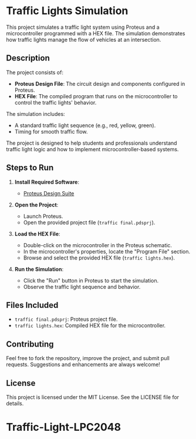 # Traffic Lights Simulation

This project simulates a traffic light system using Proteus and a microcontroller programmed with a HEX file. The simulation demonstrates how traffic lights manage the flow of vehicles at an intersection.

## Description

The project consists of:

- **Proteus Design File**: The circuit design and components configured in Proteus.
- **HEX File**: The compiled program that runs on the microcontroller to control the traffic lights' behavior.

The simulation includes:

- A standard traffic light sequence (e.g., red, yellow, green).
- Timing for smooth traffic flow.

The project is designed to help students and professionals understand traffic light logic and how to implement microcontroller-based systems.

## Steps to Run

1. **Install Required Software**:

   - [Proteus Design Suite](https://www.labcenter.com/)

2. **Open the Project**:

   - Launch Proteus.
   - Open the provided project file (`traffic final.pdsprj`).

3. **Load the HEX File**:

   - Double-click on the microcontroller in the Proteus schematic.
   - In the microcontroller's properties, locate the "Program File" section.
   - Browse and select the provided HEX file (`traffic lights.hex`).

4. **Run the Simulation**:
   - Click the "Run" button in Proteus to start the simulation.
   - Observe the traffic light sequence and behavior.

## Files Included

- `traffic final.pdsprj`: Proteus project file.
- `traffic lights.hex`: Compiled HEX file for the microcontroller.

## Contributing

Feel free to fork the repository, improve the project, and submit pull requests. Suggestions and enhancements are always welcome!

## License

This project is licensed under the MIT License. See the LICENSE file for details.
# Traffic-Light-LPC2048
